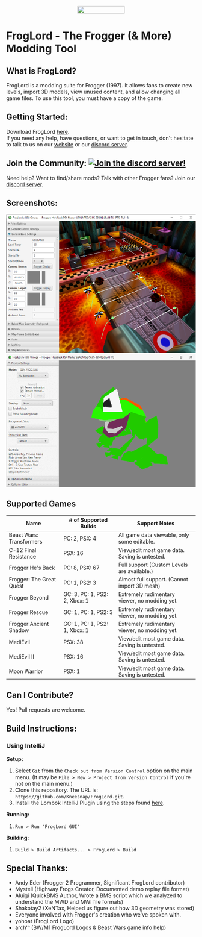 <p align="center">
<img src="https://github.com/Kneesnap/FrogLord/blob/master/resources/graphics/logo-large.png?raw=true" width="50%" height="50%">
</p>

# FrogLord - The Frogger (& More) Modding Tool
## What is FrogLord?
FrogLord is a modding suite for Frogger (1997). It allows fans to create new levels, import 3D models, view unused content, and allow changing all game files.
To use this tool, you must have a copy of the game.

## Getting Started:
Download FrogLord [here](https://github.com/Kneesnap/FrogLord/releases).  
If you need any help, have questions, or want to get in touch, don't hesitate to talk to us on our [website](https://highwayfrogs.net/) or our [discord server](https://discord.gg/GSNCbCN).

## Join the Community: [![Join the discord server!](https://dcbadge.limes.pink/api/server/https://discord.gg/GSNCbCN)](https://discord.gg/GSNCbCN)
Need help? Want to find/share mods? Talk with other Frogger fans? Join our [discord server](https://discord.gg/GSNCbCN).

## Screenshots:
![MAP Viewer](/_repository/level-screenshot.png)
![MOF Viewer](/_repository/model-screenshot.png)

## Supported Games
| Name                     | # of Supported Builds         | Support Notes                                 |
|--------------------------|-------------------------------|-----------------------------------------------|
| Beast Wars: Transformers | PC: 2, PSX: 4                 | All game data viewable, only some editable.   |
| C-12 Final Resistance    | PSX: 16                       | View/edit most game data. Saving is untested. |
| Frogger He's Back        | PC: 8, PSX: 67                | Full support (Custom Levels are available.)   |
| Frogger: The Great Quest | PC: 1, PS2: 3                 | Almost full support. (Cannot import 3D mesh)  |
| Frogger Beyond           | GC: 3, PC: 1, PS2: 2, Xbox: 1 | Extremely rudimentary viewer, no modding yet. |
| Frogger Rescue           | GC: 1, PC: 1, PS2: 3          | Extremely rudimentary viewer, no modding yet. |
| Frogger Ancient Shadow   | GC: 1, PC: 1, PS2: 1, Xbox: 1 | Extremely rudimentary viewer, no modding yet. |
| MediEvil                 | PSX: 38                       | View/edit most game data. Saving is untested. |
| MediEvil II              | PSX: 16                       | View/edit most game data. Saving is untested. |
| Moon Warrior             | PSX: 1                        | View/edit most game data. Saving is untested. |

## Can I Contribute?
Yes! Pull requests are welcome.  

## Build Instructions:
### Using IntelliJ

**Setup:**
1. Select ``Git`` from the ``Check out from Version Control`` option on the main menu. (It may be ``File > New > Project from Version Control`` if you're not on the main menu.)  
2. Clone this repository. The URL is: ``https://github.com/Kneesnap/FrogLord.git``.
3. Install the Lombok IntelliJ Plugin using the steps found [here](https://projectlombok.org/setup/intellij).

**Running:**
1. ``Run > Run 'FrogLord GUI'``  

**Building:**
1. ``Build > Build Artifacts... > FrogLord > Build``

## Special Thanks:
 - Andy Eder (Frogger 2 Programmer, Significant FrogLord contributor)
 - Mysteli (Highway Frogs Creator, Documented demo replay file format)
 - Aluigi (QuickBMS Author, Wrote a BMS script which we analyzed to understand the MWD and MWI file formats)
 - Shakotay2 (XeNTax, Helped us figure out how 3D geometry was stored)
 - Everyone involved with Frogger's creation who we've spoken with.
 - yohoat (FrogLord Logo)
 - archᵗʰ (BW/M1 FrogLord Logos & Beast Wars game info help)